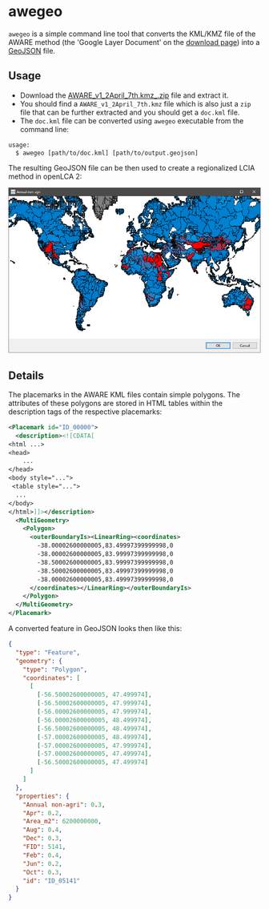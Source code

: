 # awegeo
`awegeo` is a simple command line tool that converts the KML/KMZ file of the
AWARE method (the 'Google Layer Document' on the [download
page](https://wulca-waterlca.org/aware/download-aware-factors/)) into a
[GeoJSON](https://tools.ietf.org/html/rfc7946) file.

## Usage

* Download the
  [AWARE_v1_2April_7th.kmz_.zip](https://wulca-waterlca.org/aware/download-aware-factors/)
  file and extract it.
* You should find a `AWARE_v1_2April_7th.kmz` file which is also just a `zip`
  file that can be further extracted and you should get a `doc.kml` file.
* The `doc.kml` file can be converted using `awegeo` executable from the
  command line: 

```
usage:
  $ awegeo [path/to/doc.kml] [path/to/output.geojson]
```

The resulting GeoJSON file can be then used to create a regionalized LCIA method
in openLCA 2:

![](./openlca.png)

## Details

The placemarks in the AWARE KML files contain simple polygons. The attributes of
these polygons are stored in HTML tables within the description tags of the
respective placemarks:

```xml
<Placemark id="ID_00000">
  <description><![CDATA[
<html ...>
<head>
    ...
</head>
<body style="...">
 <table style="...">
  ...
</body>
</html>]]></description>
  <MultiGeometry>
    <Polygon>
      <outerBoundaryIs><LinearRing><coordinates>
        -38.00002600000005,83.49997399999998,0
        -38.00002600000005,83.99997399999998,0
        -38.50002600000005,83.99997399999998,0
        -38.50002600000005,83.49997399999998,0
        -38.00002600000005,83.49997399999998,0
      </coordinates></LinearRing></outerBoundaryIs>
    </Polygon>
  </MultiGeometry>
</Placemark>
```

A converted feature in GeoJSON looks then like this:

```json
{
  "type": "Feature",
  "geometry": {
    "type": "Polygon",
    "coordinates": [
      [
        [-56.50002600000005, 47.499974],
        [-56.50002600000005, 47.999974],
        [-56.00002600000005, 47.999974],
        [-56.00002600000005, 48.499974],
        [-56.50002600000005, 48.499974],
        [-57.00002600000005, 48.499974],
        [-57.00002600000005, 47.999974],
        [-57.00002600000005, 47.499974],
        [-56.50002600000005, 47.499974]
      ]
    ]
  },
  "properties": {
    "Annual non-agri": 0.3,
    "Apr": 0.2,
    "Area_m2": 6200000000,
    "Aug": 0.4,
    "Dec": 0.3,
    "FID": 5141,
    "Feb": 0.4,
    "Jun": 0.2,
    "Oct": 0.3,
    "id": "ID_05141"
  }
}
```